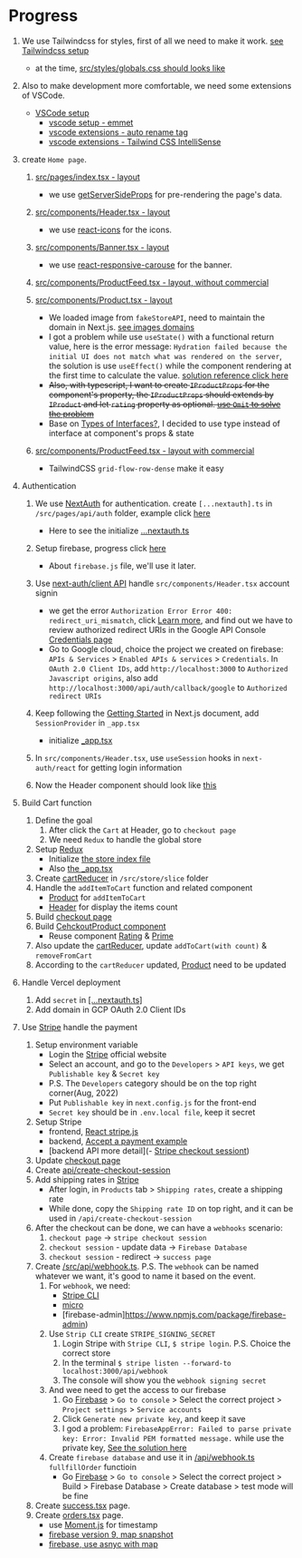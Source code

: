 # Progress

1. We use Tailwindcss for styles, first of all we need to make it work. [see Tailwindcss setup](./../env-setup/tailwindcss.md)
   - at the time, [src/styles/globals.css should looks like](./styles/globals.setup.css)
1. Also to make development more comfortable, we need some extensions of VSCode.

   - [VSCode setup](./../env-setup/vscode.md)
     - [vscode setup - emmet](https://code.visualstudio.com/docs/editor/emmet)
     - [vscode extensions - auto rename tag](https://marketplace.visualstudio.com/items?itemName=formulahendry.auto-rename-tag)
     - [vscode extensions - Tailwind CSS IntelliSense](https://marketplace.visualstudio.com/itemdetails?itemName=bradlc.vscode-tailwindcss)

1. create `Home page`.

   1. [src/pages/index.tsx - layout](./pages/index.layout.tsx)

      - we use [getServerSideProps](https://nextjs.org/docs/basic-features/data-fetching/get-server-side-props) for pre-rendering the page's data.

   1. [src/components/Header.tsx - layout](./components/Header.layout.tsx)

      - we use [react-icons](https://react-icons.github.io/react-icons/) for the icons.

   1. [src/components/Banner.tsx - layout](./components/Banner.layout.tsx)

      - we use [react-responsive-carouse](https://react-responsive-carousel.js.org/) for the banner.

   1. [src/components/ProductFeed.tsx - layout, without commercial](./components/ProductFeed.layout.withoutCommercial.tsx)
   1. [src/components/Product.tsx - layout](./components/Product.layout.tsx)

      - We loaded image from `fakeStoreAPI`, need to maintain the domain in Next.js. [see images domains](https://nextjs.org/docs/api-reference/next/image#domains)
      - I got a problem while use `useState()` with a functional return value, here is the error message: `Hydration failed because the initial UI does not match what was rendered on the server`, the solution is use `useEffect()` while the component rendering at the first time to calculate the value. [solution reference click here](https://stackoverflow.com/questions/71706064/react-18-hydration-failed-because-the-initial-ui-does-not-match-what-was-render)
      - ~~Also, with typescript, I want to create `IProductProps` for the component's property, the `IProductProps` should extends by `IProduct` and let `rating` property as optional. [use `Omit` to solve the problem](https://bobbyhadz.com/blog/typescript-override-interface-property)~~
      - Base on [Types of Interfaces?](https://github.com/typescript-cheatsheets/react/blob/main/README.md#types-or-interfaces), I decided to use type instead of interface at component's props & state

   1. [src/components/ProductFeed.tsx - layout with commercial](./components/ProductFeed.layout.withCommercial.tsx)
      - TailwindCSS `grid-flow-row-dense` make it easy

1. Authentication

   1. We use [NextAuth](https://next-auth.js.org/) for authentication. create `[...nextauth].ts` in `/src/pages/api/auth` folder, example click [here](https://next-auth.js.org/getting-started/example)
      - Here to see the initialize [...nextauth.ts](./pages/api/auth/%5B...nextauth%5D.init.ts)
   1. Setup firebase, progress click [here](./../FIrebase/README.md)
      - About `firebase.js` file, we'll use it later.
   1. Use [next-auth/client API](https://next-auth.js.org/getting-started/client) handle `src/components/Header.tsx` account signin

      - we get the error `Authorization Error Error 400: redirect_uri_mismatch`, click [Learn more](https://developers.google.com/identity/protocols/oauth2/web-server#authorization-errors-redirect-uri-mismatch), and find out we have to review authorized redirect URIs in the Google API Console [Credentials page](https://console.cloud.google.com/apis/credentials)
      - Go to Google cloud, choice the project we created on firebase: `APIs & Services` > `Enabled APIs & services` > `Credentials`. In `OAuth 2.0 Client IDs`, add `http://localhost:3000` to `Authorized Javascript origins`, also add `http://localhost:3000/api/auth/callback/google` to `Authorized redirect URIs`

   1. Keep following the [Getting Started](https://next-auth.js.org/getting-started/example) in Next.js document, add `SessionProvider` in `_app.tsx`
      - initialize [\_app.tsx](./pages/_app.auth.tsx)
   1. In `src/components/Header.tsx`, use `useSession` hooks in `next-auth/react` for getting login information
   1. Now the Header component should look like [this](./components/Header.SignIn.tsx)

1. Build Cart function

   1. Define the goal
      1. After click the `Cart` at Header, go to `checkout page`
      1. We need `Redux` to handle the global store
   1. Setup [Redux](./../env-setup/redux.md)
      - Initialize [the store index file](./store/index.init.ts)
      - Also [the \_app.tsx](./pages/_app.redux.tsx)
   1. Create [cartReducer](./store/slices/cartSlice.init.ts) in `/src/store/slice` folder
   1. Handle the `addItemToCart` function and related component
      - [Product](./components/Product.add.to.cart.tsx) for `addItemToCart`
      - [Header](./components/Header.cart.items.count.tsx) for display the items count
   1. Build [checkout page](./pages/checkout/index.init.tsx)
   1. Build [CehckoutProduct component](./components/CheckoutProduct.init.tsx)
      - Reuse component [Rating](./components/Rating.init.tsx) & [Prime](./components/Prime.init.tsx)
   1. Also update the [cartReducer](./store/slices/cartSlice.new.add.and.remove.ts), update `addToCart(with count)` & `removeFromCart`
   1. According to the `cartReducer` updated, [Product](./components/Product.reuse.rating.and.prime.tsx) need to be updated

1. Handle Vercel deployment

   1. Add `secret` in [[...nextauth.ts]](./pages/api/auth/%5B...nextauth%5D.add.secret.ts)
   1. Add domain in GCP OAuth 2.0 Client IDs

1. Use [Stripe](https://stripe.com/docs) handle the payment
   1. Setup environment variable
      - Login the [Stripe](https://stripe.com/) official website
      - Select an account, and go to the `Developers` > `API keys`, we get `Publishable key` & `Secret key`
      - P.S. The `Developers` category should be on the top right corner(Aug, 2022)
      - Put `Publishable key` in `next.config.js` for the front-end
      - `Secret key` should be in `.env.local file`, keep it secret
   1. Setup Stripe
      - frontend, [React stripe.js](https://stripe.com/docs/stripe-js/react)
      - backend, [Accept a payment example](https://stripe.com/docs/payments/accept-a-payment)
      - [backend API more detail](- [Stripe checkout sessiont](https://stripe.com/docs/api/checkout/sessions/create))
   1. Update [checkout page](./pages/checkout/index.create.checkout.session.tsx)
   1. Create [api/create-checkout-session](./pages/api/create-checkout-session.init.ts)
   1. Add shipping rates in [Stripe](https://stripe.com/)
      - After login, in `Products` tab > `Shipping rates`, create a shipping rate
      - While done, copy the `Shipping rate ID` on top right, and it can be used in `/api/create-checkout-session`
   1. After the checkout can be done, we can have a `webhooks` scenario:
      1. `checkout page` -> `stripe checkout session`
      1. `checkout session` - update data -> `Firebase Database`
      1. `checkout session` - redirect -> `success page`
   1. Create [/src/api/webhook.ts](./pages/api/webhook.init.ts). P.S. The `webhook` can be named whatever we want, it's good to name it based on the event.
      1. For `webhook`, we need:
         - [Stripe CLI](https://stripe.com/docs/stripe-cli)
         - [micro](https://www.npmjs.com/package/micro)
         - [firebase-admin]https://www.npmjs.com/package/firebase-admin)
      1. Use `Strip CLI` create `STRIPE_SIGNING_SECRET`
         1. Login Stripe with `Stripe CLI`, `$ stripe login`. P.S. Choice the correct store
         1. In the terminal `$ stripe listen --forward-to localhost:3000/api/webhook`
         1. The console will show you the `webhook signing secret`
      1. And wee need to get the access to our firebase
         1. Go [Firebase](https://firebase.google.com/) > `Go to console` > Select the correct project > `Project settings` > `Service accounts`
         1. Click `Generate new private key`, and keep it save
         1. I god a problem: `FirebaseAppError: Failed to parse private key: Error: Invalid PEM formatted message.` while use the private key, [See the solution here](https://github.com/gladly-team/next-firebase-auth/discussions/95)
      1. Create `firebase database` and use it in [/api/webhook.ts](./pages/api/webhook.init.ts) `fullfillOrder` functioin
         - Go [Firebase](https://firebase.google.com/) > `Go to console` > Select the correct project > Build > Firebase Database > Create database > test mode will be fine
   1. Create [success.tsx](./pages/checkout/success.init.tsx) page.
   1. Create [orders.tsx](./components/Order.init.tsx) page.
      - use [Moment.js](https://momentjs.com/docs/#/displaying/format/) for timestamp
      - [firebase version 9, map snapshot](https://stackoverflow.com/questions/72070501/problem-while-upgrading-a-code-snippet-from-firebase-v8-to-firebase-v9)
      - [firebase, use asnyc with map](https://stackoverflow.com/questions/53149138/use-async-foreach-loop-while-fetching-data-from-firestore)
